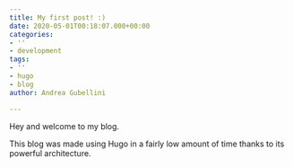 ```yaml
---
title: My first post! :)
date: 2020-05-01T00:18:07.000+00:00
categories:
- ''
- development
tags:
- ''
- hugo
- blog
author: Andrea Gubellini

---
```

Hey and welcome to my blog.

This blog was made using Hugo in a fairly low amount of time thanks to its powerful architecture.